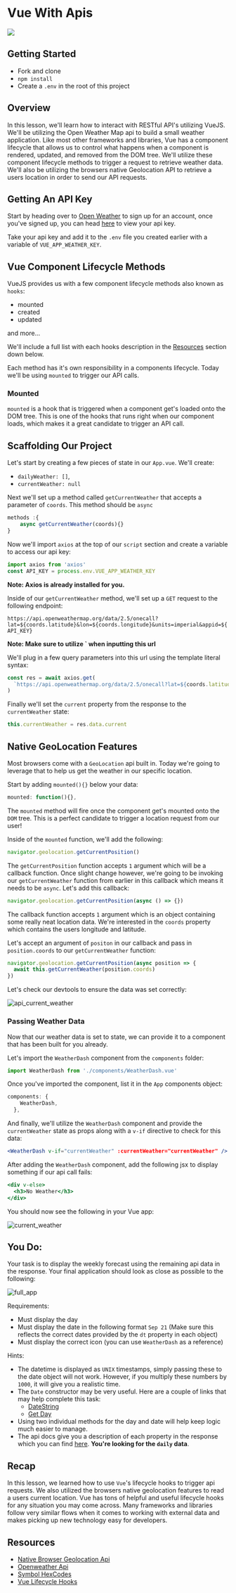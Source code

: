 # Vue With Apis

![](https://miro.medium.com/max/700/1*P3ODlZMsFN3uCmnTY3smaA.png)

## Getting Started

- Fork and clone
- `npm install`
- Create a `.env` in the root of this project

## Overview

In this lesson, we'll learn how to interact with RESTful API's utilizing VueJS. We'll be utilizing the Open Weather Map api to build a small weather application. Like most other frameworks and libraries, Vue has a component lifecycle that allows us to control what happens when a component is rendered, updated, and removed from the DOM tree. We'll utilize these component lifecycle methods to trigger a request to retrieve weather data. We'll also be utilizing the browsers native Geolocation API to retrieve a users location in order to send our API requests.

## Getting An API Key

Start by heading over to [Open Weather](https://home.openweathermap.org/users/sign_up) to sign up for an account, once you've signed up, you can head [here](https://home.openweathermap.org/api_keys) to view your api key.

Take your api key and add it to the `.env` file you created earlier with a variable of `VUE_APP_WEATHER_KEY`.

## Vue Component Lifecycle Methods

VueJS provides us with a few component lifecycle methods also known as `hooks`:

- mounted
- created
- updated

and more...

We'll include a full list with each hooks description in the [Resources](#Resources) section down below.

Each method has it's own responsibility in a components lifecycle. Today we'll be using `mounted` to trigger our API calls.

### Mounted

`mounted` is a hook that is triggered when a component get's loaded onto the DOM tree. This is one of the hooks that runs right when our component loads, which makes it a great candidate to trigger an API call.

## Scaffolding Our Project

Let's start by creating a few pieces of state in our `App.vue`. We'll create:

- `dailyWeather: []`,
- `currentWeather: null`

Next we'll set up a method called `getCurrentWeather` that accepts a parameter of `coords`. This method should be `async`

```js
methods :{
    async getCurrentWeather(coords){}
}
```

Now we'll import `axios` at the top of our `script` section and create a variable to access our api key:

```js
import axios from 'axios'
const API_KEY = process.env.VUE_APP_WEATHER_KEY
```

**Note: Axios is already installed for you.**

Inside of our `getCurrentWeather` method, we'll set up a `GET` request to the following endpoint:

`https://api.openweathermap.org/data/2.5/onecall?lat=${coords.latitude}&lon=${coords.longitude}&units=imperial&appid=${API_KEY}`

**Note: Make sure to utilize ` when inputting this url**

We'll plug in a few query parameters into this url using the template literal syntax:

```js
const res = await axios.get(
  `https://api.openweathermap.org/data/2.5/onecall?lat=${coords.latitude}&lon=${coords.longitude}&units=imperial&appid=${API_KEY}`
)
```

Finally we'll set the `current` property from the response to the `currentWeather` state:

```js
this.currentWeather = res.data.current
```

## Native GeoLocation Features

Most browsers come with a `GeoLocation` api built in. Today we're going to leverage that to help us get the weather in our specific location.

Start by adding `mounted(){}` below your data:

```js
mounted: function(){},
```

The `mounted` method will fire once the component get's mounted onto the `DOM` tree. This is a perfect candidate to trigger a location request from our user!

Inside of the `mounted` function, we'll add the following:

```js
navigator.geolocation.getCurrentPosition()
```

The `getCurrentPosition` function accepts `1` argument which will be a callback function. Once slight change however, we're going to be invoking our `getCurrentWeather` function from earlier in this callback which means it needs to be `async`. Let's add this callback:

```js
navigator.geolocation.getCurrentPosition(async () => {})
```

The callback function accepts `1` argument which is an object containing some really neat location data. We're interested in the `coords` property which contains the users longitude and latitude.

Let's accept an argument of `positon` in our callback and pass in `position.coords` to our `getCurrentWeather` function:

```js
navigator.geolocation.getCurrentPosition(async position => {
  await this.getCurrentWeather(position.coords)
})
```

Let's check our devtools to ensure the data was set correctly:

![api_current_weather](https://sei-r.s3.amazonaws.com/u4_lesson_vue_apis/api_current_weather.png)

### Passing Weather Data

Now that our weather data is set to state, we can provide it to a component that has been built for you already.

Let's import the `WeatherDash` component from the `components` folder:

```js
import WeatherDash from './components/WeatherDash.vue'
```

Once you've imported the component, list it in the `App` components object:

```js
components: {
    WeatherDash,
  },
```

And finally, we'll utilize the `WeatherDash` component and provide the `currentWeather` state as props along with a `v-if` directive to check for this data:

```jsx
<WeatherDash v-if="currentWeather" :currentWeather="currentWeather" />
```

After adding the `WeatherDash` component, add the following jsx to display something if our api call fails:

```jsx
<div v-else>
  <h3>No Weather</h3>
</div>
```

You should now see the following in your Vue app:

![current_weather](https://sei-r.s3.amazonaws.com/u4_lesson_vue_apis/current_weather.png)

## You Do:

Your task is to display the weekly forecast using the remaining api data in the response. Your final application should look as close as possible to the following:

![full_app](https://sei-r.s3.amazonaws.com/u4_lesson_vue_apis/full_app.png)

Requirements:

- Must display the day
- Must display the date in the following format `Sep 21` (Make sure this reflects the correct dates provided by the `dt` property in each object)
- Must display the correct icon (you can use `WeatherDash` as a reference)

Hints:

- The datetime is displayed as `UNIX` timestamps, simply passing these to the date object will not work. However, if you multiply these numbers by `1000`, it will give you a realistic time.
- The `Date` constructor may be very useful. Here are a couple of links that may help complete this task:
  - [DateString](https://developer.mozilla.org/en-US/docs/Web/JavaScript/Reference/Global_Objects/Date/toDateString)
  - [Get Day](https://developer.mozilla.org/en-US/docs/Web/JavaScript/Reference/Global_Objects/Date/getDay)
- Using two individual methods for the day and date will help keep logic much easier to manage.
- The api docs give you a description of each property in the response which you can find [here](https://openweathermap.org/api/one-call-api). **You're looking for the `daily` data**.

## Recap

In this lesson, we learned how to use `Vue`'s lifecycle hooks to trigger api requests. We also utilized the browsers native geolocation features to read a users current location. Vue has tons of helpful and useful lifecycle hooks for any situation you may come across. Many frameworks and libraries follow very similar flows when it comes to working with external data and makes picking up new technology easy for developers.

## Resources

- [Native Browser Geolocation Api](https://developer.mozilla.org/en-US/docs/Web/API/Geolocation_API/Using_the_Geolocation_API)
- [Openweather Api](https://openweathermap.org/api)
- [Symbol HexCodes](https://www.toptal.com/designers/htmlarrows/math/degree-sign/)
- [Vue Lifecycle Hooks](https://v3.vuejs.org/api/options-lifecycle-hooks.html)
